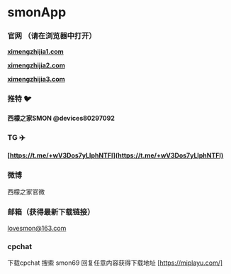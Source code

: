 # smonApp

### 官网 （请在浏览器中打开）

**[ximengzhijia1.com](https://ximengzhijia1.com)** 

**[ximengzhijia2.com](https://ximengzhijia2.com)** 

**[ximengzhijia3.com](https://ximengzhijia3.com)** 

### 推特 :bird:

**西檬之家SMON @devices80297092**

### TG :airplane:

**[https://t.me/+wV3Dos7yLlphNTFl](https://t.me/+wV3Dos7yLlphNTFl)** 

### 微博

西檬之家官微

### 邮箱（获得最新下载链接）

lovesmon@163.com

### cpchat

下载cpchat 搜索 smon69 回复任意内容获得下载地址 [https://miplayu.com/]

